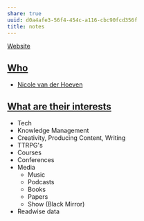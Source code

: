 ```yaml
---
share: true
uuid: d0a4afe3-56f4-454c-a116-cbc90fcd356f
title: notes
---
```

[Website](/5f36394e-9b44-4bf3-b04a-39aa6c7789aa)

## [Who](/undefined)
* [Nicole van der Hoeven](https://nicolevanderhoeven.com/)

## [What are their interests](/undefined)

* Tech
* Knowledge Management
* Creativity, Producing Content, Writing
* TTRPG's
* Courses
* Conferences
* Media
	* Music
	* Podcasts
	* Books
	* Papers
	* Show (Black Mirror)
* Readwise data
